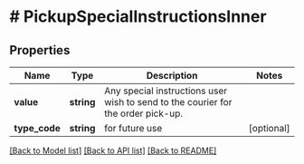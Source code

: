 # # PickupSpecialInstructionsInner

## Properties

Name | Type | Description | Notes
------------ | ------------- | ------------- | -------------
**value** | **string** | Any special instructions user wish to send to the courier for the order pick-up. |
**type_code** | **string** | for future use | [optional]

[[Back to Model list]](../../README.md#models) [[Back to API list]](../../README.md#endpoints) [[Back to README]](../../README.md)
